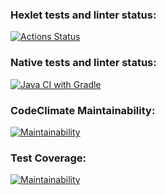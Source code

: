 ### Hexlet tests and linter status:
[![Actions Status](https://github.com/io681/java-project-99/actions/workflows/hexlet-check.yml/badge.svg)](https://github.com/io681/java-project-99/actions)

### Native tests and linter status:
[![Java CI with Gradle](https://github.com/io681/java-project-99/actions/workflows/Main.yml/badge.svg)](https://github.com/io681/java-project-99/actions/workflows/Main.yml)

### CodeClimate Maintainability:
[![Maintainability](https://api.codeclimate.com/v1/badges/a0f868e27f01825d6ba6/maintainability)](https://codeclimate.com/github/io681/java-project-99/maintainability)

### Test Coverage:
[![Maintainability](https://api.codeclimate.com/v1/badges/a0f868e27f01825d6ba6/maintainability)](https://codeclimate.com/github/io681/java-project-99/maintainability)

